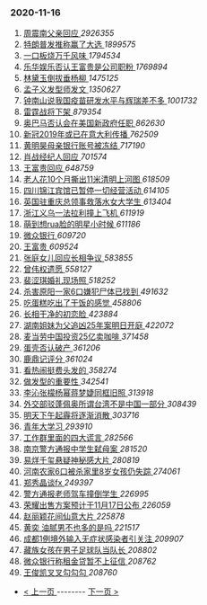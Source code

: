 ### 2020-11-16 
1. [ 周震南父亲回应 ](https://s.weibo.com/weibo?q=%23%E5%91%A8%E9%9C%87%E5%8D%97%E7%88%B6%E4%BA%B2%E5%9B%9E%E5%BA%94%23&Refer=top) *2926355*
1. [ 特朗普发推称赢了大选 ](https://s.weibo.com/weibo?q=%23%E7%89%B9%E6%9C%97%E6%99%AE%E5%8F%91%E6%8E%A8%E7%A7%B0%E8%B5%A2%E4%BA%86%E5%A4%A7%E9%80%89%23&Refer=top) *1899575*
1. [ 一口板烧万千风味 ](https://s.weibo.com/weibo?q=%23%E4%B8%80%E5%8F%A3%E6%9D%BF%E7%83%A7%E4%B8%87%E5%8D%83%E9%A3%8E%E5%91%B3%23&topic_ad=1&Refer=top) *1794534*
1. [ 乐华娱乐否认王富贵是公司职粉 ](https://s.weibo.com/weibo?q=%23%E4%B9%90%E5%8D%8E%E5%A8%B1%E4%B9%90%E5%90%A6%E8%AE%A4%E7%8E%8B%E5%AF%8C%E8%B4%B5%E6%98%AF%E5%85%AC%E5%8F%B8%E8%81%8C%E7%B2%89%23&Refer=top) *1769894*
1. [ 林黛玉倒拔垂杨柳 ](https://s.weibo.com/weibo?q=%E6%9E%97%E9%BB%9B%E7%8E%89%E5%80%92%E6%8B%94%E5%9E%82%E6%9D%A8%E6%9F%B3&Refer=top) *1475125*
1. [ 孟子义发型师发文 ](https://s.weibo.com/weibo?q=%23%E5%AD%9F%E5%AD%90%E4%B9%89%E5%8F%91%E5%9E%8B%E5%B8%88%E5%8F%91%E6%96%87%23&Refer=top) *1350627*
1. [ 钟南山说我国疫苗研发水平与辉瑞差不多 ](https://s.weibo.com/weibo?q=%23%E9%92%9F%E5%8D%97%E5%B1%B1%E8%AF%B4%E6%88%91%E5%9B%BD%E7%96%AB%E8%8B%97%E7%A0%94%E5%8F%91%E6%B0%B4%E5%B9%B3%E4%B8%8E%E8%BE%89%E7%91%9E%E5%B7%AE%E4%B8%8D%E5%A4%9A%23&Refer=top) *1001732*
1. [ 雷霆战将下架 ](https://s.weibo.com/weibo?q=%E9%9B%B7%E9%9C%86%E6%88%98%E5%B0%86%E4%B8%8B%E6%9E%B6&Refer=top) *879354*
1. [ 奥巴马否认会在美国新政府任职 ](https://s.weibo.com/weibo?q=%23%E5%A5%A5%E5%B7%B4%E9%A9%AC%E5%90%A6%E8%AE%A4%E4%BC%9A%E5%9C%A8%E7%BE%8E%E5%9B%BD%E6%96%B0%E6%94%BF%E5%BA%9C%E4%BB%BB%E8%81%8C%23&Refer=top) *862630*
1. [ 新冠2019年或已在意大利传播 ](https://s.weibo.com/weibo?q=%23%E6%96%B0%E5%86%A02019%E5%B9%B4%E6%88%96%E5%B7%B2%E5%9C%A8%E6%84%8F%E5%A4%A7%E5%88%A9%E4%BC%A0%E6%92%AD%23&Refer=top) *762509*
1. [ 黄明昊母亲银行账号被冻结 ](https://s.weibo.com/weibo?q=%23%E9%BB%84%E6%98%8E%E6%98%8A%E6%AF%8D%E4%BA%B2%E9%93%B6%E8%A1%8C%E8%B4%A6%E5%8F%B7%E8%A2%AB%E5%86%BB%E7%BB%93%23&Refer=top) *717190*
1. [ 肖战经纪人回应 ](https://s.weibo.com/weibo?q=%23%E8%82%96%E6%88%98%E7%BB%8F%E7%BA%AA%E4%BA%BA%E5%9B%9E%E5%BA%94%23&Refer=top) *701574*
1. [ 王富贵回应 ](https://s.weibo.com/weibo?q=%23%E7%8E%8B%E5%AF%8C%E8%B4%B5%E5%9B%9E%E5%BA%94%23&Refer=top) *648759*
1. [ 老人花10个月撕出11米清明上河图 ](https://s.weibo.com/weibo?q=%23%E8%80%81%E4%BA%BA%E8%8A%B110%E4%B8%AA%E6%9C%88%E6%92%95%E5%87%BA11%E7%B1%B3%E6%B8%85%E6%98%8E%E4%B8%8A%E6%B2%B3%E5%9B%BE%23&Refer=top) *618509*
1. [ 四川锦江宾馆已暂停一切经营活动 ](https://s.weibo.com/weibo?q=%23%E5%9B%9B%E5%B7%9D%E9%94%A6%E6%B1%9F%E5%AE%BE%E9%A6%86%E5%B7%B2%E6%9A%82%E5%81%9C%E4%B8%80%E5%88%87%E7%BB%8F%E8%90%A5%E6%B4%BB%E5%8A%A8%23&Refer=top) *614105*
1. [ 英国驻重庆总领事救落水女大学生 ](https://s.weibo.com/weibo?q=%E8%8B%B1%E5%9B%BD%E9%A9%BB%E9%87%8D%E5%BA%86%E6%80%BB%E9%A2%86%E4%BA%8B%E6%95%91%E8%90%BD%E6%B0%B4%E5%A5%B3%E5%A4%A7%E5%AD%A6%E7%94%9F&Refer=top) *613404*
1. [ 浙江义乌一法拉利撞上飞机 ](https://s.weibo.com/weibo?q=%23%E6%B5%99%E6%B1%9F%E4%B9%89%E4%B9%8C%E4%B8%80%E6%B3%95%E6%8B%89%E5%88%A9%E6%92%9E%E4%B8%8A%E9%A3%9E%E6%9C%BA%23&Refer=top) *611919*
1. [ 萌到想rua脸的明星小时候 ](https://s.weibo.com/weibo?q=%23%E8%90%8C%E5%88%B0%E6%83%B3rua%E8%84%B8%E7%9A%84%E6%98%8E%E6%98%9F%E5%B0%8F%E6%97%B6%E5%80%99%23&Refer=top) *611186*
1. [ 微众银行 ](https://s.weibo.com/weibo?q=%E5%BE%AE%E4%BC%97%E9%93%B6%E8%A1%8C&Refer=top) *609720*
1. [ 王富贵 ](https://s.weibo.com/weibo?q=%E7%8E%8B%E5%AF%8C%E8%B4%B5&Refer=top) *609524*
1. [ 张庭女儿回应长相争议 ](https://s.weibo.com/weibo?q=%E5%BC%A0%E5%BA%AD%E5%A5%B3%E5%84%BF%E5%9B%9E%E5%BA%94%E9%95%BF%E7%9B%B8%E4%BA%89%E8%AE%AE&Refer=top) *583855*
1. [ 曾伟权遗愿 ](https://s.weibo.com/weibo?q=%E6%9B%BE%E4%BC%9F%E6%9D%83%E9%81%97%E6%84%BF&Refer=top) *558127*
1. [ 裴涩琪婚礼现场照 ](https://s.weibo.com/weibo?q=%23%E8%A3%B4%E6%B6%A9%E7%90%AA%E5%A9%9A%E7%A4%BC%E7%8E%B0%E5%9C%BA%E7%85%A7%23&Refer=top) *518252*
1. [ 杀害原阳一家6口嫌犯尸体已找到 ](https://s.weibo.com/weibo?q=%23%E6%9D%80%E5%AE%B3%E5%8E%9F%E9%98%B3%E4%B8%80%E5%AE%B66%E5%8F%A3%E5%AB%8C%E7%8A%AF%E5%B0%B8%E4%BD%93%E5%B7%B2%E6%89%BE%E5%88%B0%23&Refer=top) *491632*
1. [ 吃蛋糕吃出了干饭的感觉 ](https://s.weibo.com/weibo?q=%23%E5%90%83%E8%9B%8B%E7%B3%95%E5%90%83%E5%87%BA%E4%BA%86%E5%B9%B2%E9%A5%AD%E7%9A%84%E6%84%9F%E8%A7%89%23&Refer=top) *458806*
1. [ 长相干净的初恋脸 ](https://s.weibo.com/weibo?q=%23%E9%95%BF%E7%9B%B8%E5%B9%B2%E5%87%80%E7%9A%84%E5%88%9D%E6%81%8B%E8%84%B8%23&Refer=top) *423884*
1. [ 湖南姐妹为父追凶25年案明日开庭 ](https://s.weibo.com/weibo?q=%23%E6%B9%96%E5%8D%97%E5%A7%90%E5%A6%B9%E4%B8%BA%E7%88%B6%E8%BF%BD%E5%87%B625%E5%B9%B4%E6%A1%88%E6%98%8E%E6%97%A5%E5%BC%80%E5%BA%AD%23&Refer=top) *422072*
1. [ 麦当劳中国投资25亿卖咖啡 ](https://s.weibo.com/weibo?q=%23%E9%BA%A6%E5%BD%93%E5%8A%B3%E4%B8%AD%E5%9B%BD%E6%8A%95%E8%B5%8425%E4%BA%BF%E5%8D%96%E5%92%96%E5%95%A1%23&Refer=top) *371458*
1. [ 蛋壳否认破产 ](https://s.weibo.com/weibo?q=%E8%9B%8B%E5%A3%B3%E5%90%A6%E8%AE%A4%E7%A0%B4%E4%BA%A7&Refer=top) *361206*
1. [ 鹿鼎记评分 ](https://s.weibo.com/weibo?q=%23%E9%B9%BF%E9%BC%8E%E8%AE%B0%E8%AF%84%E5%88%86%23&Refer=top) *361024*
1. [ 看热闹挺费头发的 ](https://s.weibo.com/weibo?q=%23%E7%9C%8B%E7%83%AD%E9%97%B9%E6%8C%BA%E8%B4%B9%E5%A4%B4%E5%8F%91%E7%9A%84%23&Refer=top) *358274*
1. [ 做发型的重要性 ](https://s.weibo.com/weibo?q=%23%E5%81%9A%E5%8F%91%E5%9E%8B%E7%9A%84%E9%87%8D%E8%A6%81%E6%80%A7%23&Refer=top) *342541*
1. [ 李沁张檬杨幂蒋梦婕同框旧照 ](https://s.weibo.com/weibo?q=%23%E6%9D%8E%E6%B2%81%E5%BC%A0%E6%AA%AC%E6%9D%A8%E5%B9%82%E8%92%8B%E6%A2%A6%E5%A9%95%E5%90%8C%E6%A1%86%E6%97%A7%E7%85%A7%23&Refer=top) *313918*
1. [ 外交部驳蓬佩奥所谓台湾不是中国一部分 ](https://s.weibo.com/weibo?q=%23%E5%A4%96%E4%BA%A4%E9%83%A8%E9%A9%B3%E8%93%AC%E4%BD%A9%E5%A5%A5%E6%89%80%E8%B0%93%E5%8F%B0%E6%B9%BE%E4%B8%8D%E6%98%AF%E4%B8%AD%E5%9B%BD%E4%B8%80%E9%83%A8%E5%88%86%23&Refer=top) *308439*
1. [ 明天下午起霾将逐渐消散 ](https://s.weibo.com/weibo?q=%23%E6%98%8E%E5%A4%A9%E4%B8%8B%E5%8D%88%E8%B5%B7%E9%9C%BE%E5%B0%86%E9%80%90%E6%B8%90%E6%B6%88%E6%95%A3%23&Refer=top) *303716*
1. [ 青年大学习 ](https://s.weibo.com/weibo?q=%E9%9D%92%E5%B9%B4%E5%A4%A7%E5%AD%A6%E4%B9%A0&Refer=top) *293910*
1. [ 工作群里面的四大谎言 ](https://s.weibo.com/weibo?q=%23%E5%B7%A5%E4%BD%9C%E7%BE%A4%E9%87%8C%E9%9D%A2%E7%9A%84%E5%9B%9B%E5%A4%A7%E8%B0%8E%E8%A8%80%23&Refer=top) *282566*
1. [ 南京警方通报中学生弑母案 ](https://s.weibo.com/weibo?q=%23%E5%8D%97%E4%BA%AC%E8%AD%A6%E6%96%B9%E9%80%9A%E6%8A%A5%E4%B8%AD%E5%AD%A6%E7%94%9F%E5%BC%91%E6%AF%8D%E6%A1%88%23&Refer=top) *281520*
1. [ 易烊千玺悬疑神秘感大片 ](https://s.weibo.com/weibo?q=%23%E6%98%93%E7%83%8A%E5%8D%83%E7%8E%BA%E6%82%AC%E7%96%91%E7%A5%9E%E7%A7%98%E6%84%9F%E5%A4%A7%E7%89%87%23&Refer=top) *280819*
1. [ 河南农家6口被杀家里8岁女孩仍失踪 ](https://s.weibo.com/weibo?q=%23%E6%B2%B3%E5%8D%97%E5%86%9C%E5%AE%B66%E5%8F%A3%E8%A2%AB%E6%9D%80%E5%AE%B6%E9%87%8C8%E5%B2%81%E5%A5%B3%E5%AD%A9%E4%BB%8D%E5%A4%B1%E8%B8%AA%23&Refer=top) *274061*
1. [ 郑秀晶谈fx ](https://s.weibo.com/weibo?q=%23%E9%83%91%E7%A7%80%E6%99%B6%E8%B0%88fx%23&Refer=top) *249397*
1. [ 警方通报老师驾车撞倒学生 ](https://s.weibo.com/weibo?q=%23%E8%AD%A6%E6%96%B9%E9%80%9A%E6%8A%A5%E8%80%81%E5%B8%88%E9%A9%BE%E8%BD%A6%E6%92%9E%E5%80%92%E5%AD%A6%E7%94%9F%23&Refer=top) *226995*
1. [ 荣耀出售方案预计于11月17日公布 ](https://s.weibo.com/weibo?q=%E8%8D%A3%E8%80%80%E5%87%BA%E5%94%AE%E6%96%B9%E6%A1%88%E9%A2%84%E8%AE%A1%E4%BA%8E11%E6%9C%8817%E6%97%A5%E5%85%AC%E5%B8%83&Refer=top) *226059*
1. [ 赵丽颖花间仙意大片 ](https://s.weibo.com/weibo?q=%23%E8%B5%B5%E4%B8%BD%E9%A2%96%E8%8A%B1%E9%97%B4%E4%BB%99%E6%84%8F%E5%A4%A7%E7%89%87%23&Refer=top) *225878*
1. [ 黄奕 油腻男不也多的是吗 ](https://s.weibo.com/weibo?q=%E9%BB%84%E5%A5%95%20%E6%B2%B9%E8%85%BB%E7%94%B7%E4%B8%8D%E4%B9%9F%E5%A4%9A%E7%9A%84%E6%98%AF%E5%90%97&Refer=top) *221517*
1. [ 成都1例境外输入无症状感染者引关注 ](https://s.weibo.com/weibo?q=%23%E6%88%90%E9%83%BD1%E4%BE%8B%E5%A2%83%E5%A4%96%E8%BE%93%E5%85%A5%E6%97%A0%E7%97%87%E7%8A%B6%E6%84%9F%E6%9F%93%E8%80%85%E5%BC%95%E5%85%B3%E6%B3%A8%23&Refer=top) *209907*
1. [ 藏族女孩在男子足球队当队长 ](https://s.weibo.com/weibo?q=%23%E8%97%8F%E6%97%8F%E5%A5%B3%E5%AD%A9%E5%9C%A8%E7%94%B7%E5%AD%90%E8%B6%B3%E7%90%83%E9%98%9F%E5%BD%93%E9%98%9F%E9%95%BF%23&Refer=top) *208802*
1. [ 微众银行称租金贷暂不上征信 ](https://s.weibo.com/weibo?q=%23%E5%BE%AE%E4%BC%97%E9%93%B6%E8%A1%8C%E7%A7%B0%E7%A7%9F%E9%87%91%E8%B4%B7%E6%9A%82%E4%B8%8D%E4%B8%8A%E5%BE%81%E4%BF%A1%23&Refer=top) *208762*
1. [ 王俊凯叉叉勾勾勾 ](https://s.weibo.com/weibo?q=%23%E7%8E%8B%E4%BF%8A%E5%87%AF%E5%8F%89%E5%8F%89%E5%8B%BE%E5%8B%BE%E5%8B%BE%23&Refer=top) *208760* 

- [ < 上一页 ](https://github.com/able8/weibo-hot-record/blob/master/2020-11-15.md) -------- [ 下一页 > ](https://github.com/able8/weibo-hot-record/blob/master/2020-11-17.md)